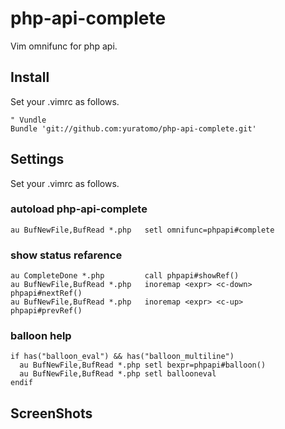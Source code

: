 php-api-complete
=================
Vim omnifunc for php api.

Install
-------
Set your .vimrc as follows.

    " Vundle
    Bundle 'git://github.com:yuratomo/php-api-complete.git'

Settings
--------
Set your .vimrc as follows.
### autoload php-api-complete
    au BufNewFile,BufRead *.php   setl omnifunc=phpapi#complete
    
### show status refarence
    au CompleteDone *.php         call phpapi#showRef()
    au BufNewFile,BufRead *.php   inoremap <expr> <c-down> phpapi#nextRef()
    au BufNewFile,BufRead *.php   inoremap <expr> <c-up>   phpapi#prevRef()

### balloon help
    if has("balloon_eval") && has("balloon_multiline") 
      au BufNewFile,BufRead *.php setl bexpr=phpapi#balloon()
      au BufNewFile,BufRead *.php setl ballooneval
    endif
    
ScreenShots
----------

